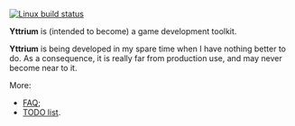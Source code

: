 [![Linux build status](https://travis-ci.org/blagodarin/yttrium.svg?branch=master)](https://travis-ci.org/blagodarin/yttrium)

**Yttrium** is (intended to become) a game development toolkit.

**Yttrium** is being developed in my spare time when I have nothing better to do. As a consequence, it is really far from production use, and may never become near to it.

More:
* [FAQ](doc/faq.md);
* [TODO list](doc/todo.md).
